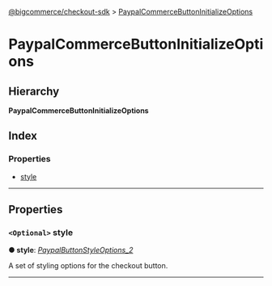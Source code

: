 [@bigcommerce/checkout-sdk](../README.md) > [PaypalCommerceButtonInitializeOptions](../interfaces/paypalcommercebuttoninitializeoptions.md)

# PaypalCommerceButtonInitializeOptions

## Hierarchy

**PaypalCommerceButtonInitializeOptions**

## Index

### Properties

* [style](paypalcommercebuttoninitializeoptions.md#style)

---

## Properties

<a id="style"></a>

### `<Optional>` style

**● style**: *[PaypalButtonStyleOptions_2](paypalbuttonstyleoptions_2.md)*

A set of styling options for the checkout button.

___

